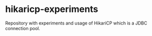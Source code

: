# hikaricp-experiments
Repository with experiments and usage of HikariCP which is a JDBC connection pool.
